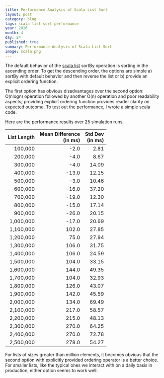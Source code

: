 ```yaml
---
title: Performance Analysis of Scala List Sort
layout: post 
category: blog
tags: scala list sort performance
year: 2016
month: 4
day: 24
published: true
summary: Performance Analysis of Scala List Sort
image: scala.png
---
```


The default behavior of the [scala list](http://www.scala-lang.org/api/2.11.7/#scala.collection.immutable.List) sortBy operation is sorting in the ascending order.
To get the descending order, the options are simple a) sortBy with default behavior and then reverse the list or b) provide an explicit ordering function. 

The first option has obvious disadvantages over the second option: O(nlogn) operation followed by another O(n) operation and poor readability aspects; providing explicit ordering function provides reader clarity on expected outcome. To test out the performance, I wrote a simple scala code. 

<script src="https://gist.github.com/prantik/5a1316e1b9a00628075095db0950cf86.js"></script>

Here are the performance results over 25 simulation runs.

|  List Length   |  Mean Difference <br> (in ms)  | Std Dev <br> (in ms) |
| -------------: |----------------:| --------:|
|    100,000     |   -2.0          | 2.81     |
|    200,000     |   -4.0          | 8.67     |
|    300,000     |   -4.0          | 14.09    |
|    400,000     |   -13.0         | 12.15    |
|    500,000     |   -3.0          | 10.46    |
|    600,000     |   -16.0         | 37.20    |
|    700,000     |   -19.0         | 12.30    |
|    800,000     |   -15.0         | 17.14    |
|    900,000     |   -26.0         | 20.15    |
|  1,000,000     |   -17.0         | 20.69    |
|  1,100,000     |   102.0         | 27.85    |
|  1,200,000     |    75.0         | 27.94    |
|  1,300,000     |   106.0         | 31.75    |
|  1,400,000     |   106.0         | 24.59    |
|  1,500,000     |   104.0         | 33.15    |
|  1,600,000     |   144.0         | 49.35    |
|  1,700,000     |   104.0         | 32.93    |
|  1,800,000     |   126.0         | 43.07    |
|  1,900,000     |   142.0         | 45.59    |
|  2,000,000     |   134.0         | 69.49    |
|  2,100,000     |   217.0         | 58.57    |
|  2,200,000     |   215.0         | 48.13    |
|  2,300,000     |   270.0         | 64.25    |
|  2,400,000     |   270.0         | 72.78    |
|  2,500,000     |   278.0         | 54.27    |



For lists of sizes greater than million elements, it becomes obvious that the second option with explicitly provided ordering operator is a better choice. For smaller lists, like the typical ones we interact with on a daily basis in production, either option seems to work well.


